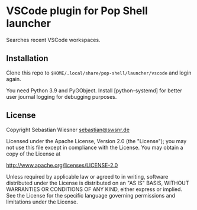 # VSCode plugin for Pop Shell launcher

Searches recent VSCode workspaces.

## Installation

Clone this repo to `$HOME/.local/share/pop-shell/launcher/vscode` and login again.

You need Python 3.9 and PyGObject.
Install [python-systemd] for better user journal logging  for debugging purposes.

[1]: https://github.com/systemd/python-systemd

## License

Copyright Sebastian Wiesner <sebastian@swsnr.de>

Licensed under the Apache License, Version 2.0 (the "License");
you may not use this file except in compliance with the License.
You may obtain a copy of the License at

<http://www.apache.org/licenses/LICENSE-2.0>

Unless required by applicable law or agreed to in writing, software
distributed under the License is distributed on an "AS IS" BASIS,
WITHOUT WARRANTIES OR CONDITIONS OF ANY KIND, either express or implied.
See the License for the specific language governing permissions and
limitations under the License.
